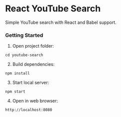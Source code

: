# React YouTube Search
Simple YouTube search with React and Babel support.

### Getting Started

1. Open project folder:
```
cd youtube-search
```

2. Build dependencies:
```
npm install
```

3. Start local server:
```
npm start
```

4. Open in web browser:
```
http://localhost:8080
```
